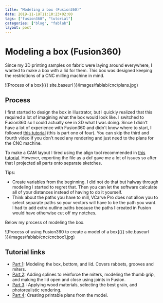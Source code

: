 ```yaml
---
title: "Modeling a box (Fusion360)"
date: 2019-11-18T11:10:23+02:00
tags: ["fusion360", "tutorial"]
categories: ["blog", "fablab"]
layout: post
---
```


# Modeling a box (Fusion360)
Since my 3D printing samples on fabric were laying around everywhere, I wanted to make a box with a lid for them. This box was designed keeping the restrictions of a CNC milling machine in mind.

![Process of a box]({{ site.baseurl }}/images/fablab/cnc/plans.jpg)

## Process
I first started to design the box in Illustrator, but I quickly realized that this required a lot of imagining what the box would look like. I switched to Fusion360 so I could actually see in 3D what I was doing. Since I didn't have a lot of experience with Fusion360 and didn't know where to start, I followed [this tutorial](https://www.youtube.com/watch?v=5JZKSDSyP6g) (this is part one of four). You can skip the third and fourth video if you don't need any rendering and just need to the plans for the CNC machine.

To make a CAM layout I tired using the align tool recommended in [this tutorial](https://www.youtube.com/watch?v=ZYj37I88-4g). However, exporting the file as a dxf gave me a lot of issues so after that I projected all parts onto separate sketches. 

Tips:
- Create variables from the beginning. I did not do that but halway through modeling I started to regret that. Then you can let the software calculate all of your distances instead of having to do it yourself.
- Think about the paths you have to mill, VCarve Pro does not allow you to select separate paths so your vectors will have to be the path you want. I had to add extra outline paths because the paths I created in Fusion would have otherwise cut off my notches.

Below my process of modeling the box. 

![Process of using Fusion360 to create a model of a box]({{ site.baseurl }}/images/fablab/cnc/cncbox1.jpg)


## Tutorial links
- [Part 1](https://www.youtube.com/watch?v=5JZKSDSyP6g): Modeling the box, bottom, and lid. Covers rabbets, grooves and miters.
- [Part 2](https://www.youtube.com/watch?v=Y9uqHgfwfIU): Adding splines to reinforce the miters, modeling the thumb grip, and making the lid open and close using joints in Fusion.
- [Part 3](https://youtu.be/2_egn8hmkss) : Applying wood materials, selecting the best grain, and photorealistic rendering.
- [Part 4](https://youtu.be/NXVaGgvGfvM): Creating printable plans from the model.